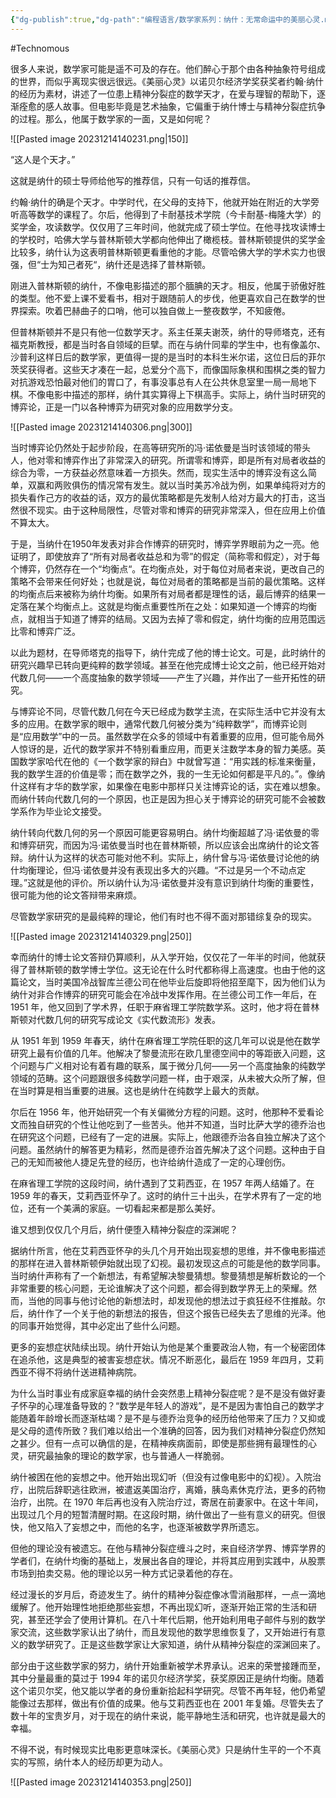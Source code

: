 ```yaml
---
{"dg-publish":true,"dg-path":"编程语言/数学家系列：纳什：无常命运中的美丽心灵.md","permalink":"/编程语言/数学家系列：纳什：无常命运中的美丽心灵/","created":"2023-12-14T14:02:10.000+08:00","updated":"2024-11-19T10:47:50.000+08:00"}
---
```


#Technomous

很多人来说，数学家可能是遥不可及的存在。他们醉心于那个由各种抽象符号组成的世界，而似乎离现实很远很远。《美丽心灵》以诺贝尔经济学奖获奖者约翰·纳什的经历为素材，讲述了一位患上精神分裂症的数学天才，在爱与理智的帮助下，逐渐痊愈的感人故事。但电影毕竟是艺术抽象，它偏重于纳什博士与精神分裂症抗争的过程。那么，他属于数学家的一面，又是如何呢？

![[Pasted image 20231214140231.png\|150]]

“这人是个天才。”

这就是纳什的硕士导师给他写的推荐信，只有一句话的推荐信。

约翰·纳什的确是个天才。中学时代，在父母的支持下，他就开始在附近的大学旁听高等数学的课程了。尔后，他得到了卡耐基技术学院（今卡耐基-梅隆大学）的奖学金，攻读数学。仅仅用了三年时间，他就完成了硕士学位。在他寻找攻读博士的学校时，哈佛大学与普林斯顿大学都向他伸出了橄榄枝。普林斯顿提供的奖学金比较多，纳什认为这表明普林斯顿更看重他的才能。尽管哈佛大学的学术实力也很强，但“士为知己者死“，纳什还是选择了普林斯顿。

刚进入普林斯顿的纳什，不像电影描述的那个腼腆的天才。相反，他属于骄傲好胜的类型。他不爱上课不爱看书，相对于跟随前人的步伐，他更喜欢自己在数学的世界探索。吹着巴赫曲子的口哨，他可以独自做上一整夜数学，不知疲倦。

但普林斯顿并不是只有他一位数学天才。系主任莱夫谢茨，纳什的导师塔克，还有福克斯教授，都是当时各自领域的巨擘。而在与纳什同辈的学生中，也有像盖尔、沙普利这样日后的数学家，更值得一提的是当时的本科生米尔诺，这位日后的菲尔茨奖获得者。这些天才凑在一起，总爱分个高下，而像国际象棋和围棋之类的智力对抗游戏恐怕最对他们的胃口了，有事没事总有人在公共休息室里一局一局地下棋。不像电影中描述的那样，纳什其实算得上下棋高手。实际上，纳什当时研究的博弈论，正是一门以各种博弈为研究对象的应用数学分支。

![[Pasted image 20231214140306.png\|300]]

当时博弈论仍然处于起步阶段，在高等研究所的冯·诺依曼是当时该领域的带头人，他对零和博弈作出了非常深入的研究。所谓零和博弈，即是所有对局者收益的综合为零，一方获益必然意味着一方损失。然而，现实生活中的博弈没有这么简单，双赢和两败俱伤的情况常有发生。就以当时美苏冷战为例，如果单纯将对方的损失看作己方的收益的话，双方的最优策略都是先发制人给对方最大的打击，这当然很不现实。由于这种局限性，尽管对零和博弈的研究非常深入，但在应用上价值不算太大。

于是，当纳什在1950年发表对非合作博弈的研究时，博弈学界眼前为之一亮。他证明了，即使放弃了“所有对局者收益总和为零”的假定（简称零和假定），对于每个博弈，仍然存在一个“均衡点“。在均衡点处，对于每位对局者来说，更改自己的策略不会带来任何好处；也就是说，每位对局者的策略都是当前的最优策略。这样的均衡点后来被称为纳什均衡。如果所有对局者都是理性的话，最后博弈的结果一定落在某个均衡点上。这就是均衡点重要性所在之处：如果知道一个博弈的均衡点，就相当于知道了博弈的结局。又因为去掉了零和假定，纳什均衡的应用范围远比零和博弈广泛。

以此为题材，在导师塔克的指导下，纳什完成了他的博士论文。可是，此时纳什的研究兴趣早已转向更纯粹的数学领域。甚至在他完成博士论文之前，他已经开始对代数几何——一个高度抽象的数学领域——产生了兴趣，并作出了一些开拓性的研究。

与博弈论不同，尽管代数几何在今天已经成为数学主流，在实际生活中它并没有太多的应用。在数学家的眼中，通常代数几何被分类为“纯粹数学”，而博弈论则是“应用数学”中的一员。虽然数学在众多的领域中有着重要的应用，但可能令局外人惊讶的是，近代的数学家并不特别看重应用，而更关注数学本身的智力美感。英国数学家哈代在他的《一个数学家的辩白》中就曾写道：“用实践的标准来衡量，我的数学生涯的价值是零；而在数学之外，我的一生无论如何都是平凡的。”。像纳什这样有才华的数学家，如果像在电影中那样只关注博弈论的话，实在难以想象。而纳什转向代数几何的一个原因，也正是因为担心关于博弈论的研究可能不会被数学系作为毕业论文接受。

纳什转向代数几何的另一个原因可能更容易明白。纳什均衡超越了冯·诺依曼的零和博弈研究，而因为冯·诺依曼当时也在普林斯顿，所以应该会出席纳什的论文答辩。纳什认为这样的状态可能对他不利。实际上，纳什曾与冯·诺依曼讨论他的纳什均衡理论，但冯·诺依曼并没有表现出多大的兴趣。“不过是另一个不动点定理。”这就是他的评价。所以纳什认为冯·诺依曼并没有意识到纳什均衡的重要性，很可能为他的论文答辩带来麻烦。

尽管数学家研究的是最纯粹的理论，他们有时也不得不面对那错综复杂的现实。

![[Pasted image 20231214140329.png\|250]]

幸而纳什的博士论文答辩仍算顺利，从入学开始，仅仅花了一年半的时间，他就获得了普林斯顿的数学博士学位。这无论在什么时代都称得上高速度。也由于他的这篇论文，当时美国冷战智库兰德公司在他毕业后旋即将他招至麾下，因为他们认为纳什对非合作博弈的研究可能会在冷战中发挥作用。在兰德公司工作一年后，在 1951 年，他又回到了学术界，任职于麻省理工学院数学系。这时，他才将在普林斯顿对代数几何的研究写成论文《实代数流形》发表。

从 1951 年到 1959 年春天，纳什在麻省理工学院任职的这几年可以说是他在数学研究上最有价值的几年。他解决了黎曼流形在欧几里德空间中的等距嵌入问题，这个问题与广义相对论有着有趣的联系，属于微分几何——另一个高度抽象的纯数学领域的范畴。这个问题跟很多纯数学问题一样，由于艰深，从未被大众所了解，但在当时算是相当重要的进展。这也是纳什在纯数学上最大的贡献。

尔后在 1956 年，他开始研究一个有关偏微分方程的问题。这时，他那种不爱看论文而独自研究的个性让他吃到了一些苦头。他并不知道，当时比萨大学的德乔治也在研究这个问题，已经有了一定的进展。实际上，他跟德乔治各自独立解决了这个问题。虽然纳什的解答更为精彩，然而是德乔治首先解决了这个问题。这种由于自己的无知而被他人捷足先登的经历，也许给纳什造成了一定的心理创伤。

在麻省理工学院的这段时间，纳什遇到了艾莉西亚，在 1957 年两人结婚了。在 1959 年的春天，艾莉西亚怀孕了。这时的纳什三十出头，在学术界有了一定的地位，还有一个美满的家庭。一切看起来都是那么美好。

谁又想到仅仅几个月后，纳什便堕入精神分裂症的深渊呢？

据纳什所言，他在艾莉西亚怀孕的头几个月开始出现妄想的思维，并不像电影描述的那样在进入普林斯顿伊始就出现了幻视。最初发现这点的可能是他的数学同事。当时纳什声称有了一个新想法，有希望解决黎曼猜想。黎曼猜想是解析数论的一个非常重要的核心问题，无论谁解决了这个问题，都会得到数学界无上的荣耀。然而，当他的同事与他讨论他的新想法时，却发现他的想法过于疯狂经不住推敲。尔后，纳什作了一个关于他的新想法的报告，但这个报告已经失去了思维的光泽。他的同事开始觉得，其中必定出了些什么问题。

更多的妄想症状陆续出现。纳什开始认为他是某个重要政治人物，有一个秘密团体在追杀他，这是典型的被害妄想症状。情况不断恶化，最后在 1959 年四月，艾莉西亚不得不将纳什送进精神病院。

为什么当时事业有成家庭幸福的纳什会突然患上精神分裂症呢？是不是没有做好妻子怀孕的心理准备导致的？“数学是年轻人的游戏”，是不是因为害怕自己的数学才能随着年龄增长而逐渐枯竭？是不是与德乔治竞争的经历给他带来了压力？又抑或是父母的遗传所致？我们难以给出一个准确的回答，因为我们对精神分裂症仍然知之甚少。但有一点可以确信的是，在精神疾病面前，即使是那些拥有最理性的心灵，研究最抽象的理论的数学家，也与普通人一样脆弱。

纳什被困在他的妄想之中。他开始出现幻听（但没有过像电影中的幻视）。入院治疗，出院后辞职逃往欧洲，被遣返美国治疗，离婚，胰岛素休克疗法，更多的药物治疗，出院。在 1970 年后再也没有入院治疗过，寄居在前妻家中。在这十年间，出现过几个月的短暂清醒时期。在这段时期，纳什做出了一些有意义的研究。但很快，他又陷入了妄想之中，而他的名字，也逐渐被数学界所遗忘。

但他的理论没有被遗忘。在他与精神分裂症缠斗之时，来自经济学界、博弈学界的学者们，在纳什均衡的基础上，发展出各自的理论，并将其应用到实践中，从股票市场到拍卖交易。他的理论以另一种方式记录着他的存在。

经过漫长的岁月后，奇迹发生了。纳什的精神分裂症像冰雪消融那样，一点一滴地缓解了。他开始理性地拒绝那些妄想，不再出现幻听，逐渐开始正常的生活和研究，甚至还学会了使用计算机。在八十年代后期，他开始利用电子邮件与别的数学家交流，这些数学家认出了纳什，而且发现他的数学思维恢复了，又开始进行有意义的数学研究了。正是这些数学家让大家知道，纳什从精神分裂症的深渊回来了。

部分由于这些数学家的努力，纳什开始重新被学术界承认。迟来的荣誉接踵而至，其中分量最重的莫过于 1994 年的诺贝尔经济学奖，获奖原因正是纳什均衡。随着这个诺贝尔奖，他又能以学者的身份重新拾起科学研究。尽管不再年轻，他仍希望能像过去那样，做出有价值的成果。他与艾莉西亚也在 2001 年复婚。尽管失去了数十年的宝贵岁月，对于现在的纳什来说，能平静地生活和研究，也许就是最大的幸福。

不得不说，有时候现实比电影更意味深长。《美丽心灵》只是纳什生平的一个不真实的写照，纳什本人的经历却更为动人。

![[Pasted image 20231214140353.png\|250]]